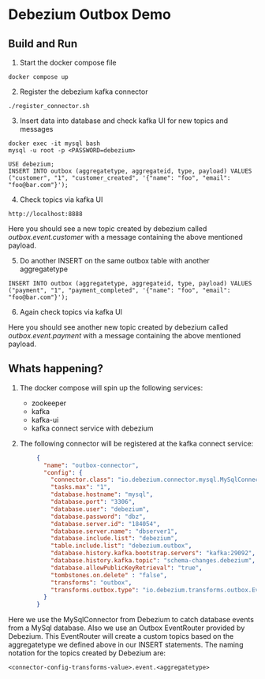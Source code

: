#  Debezium Outbox Demo

## Build and Run

1. Start the docker compose file

```shell
docker compose up
```

2. Register the debezium kafka connector

```shell
./register_connector.sh
```

3. Insert data into database and check kafka UI for new topics and messages

```shell
docker exec -it mysql bash
mysql -u root -p <PASSWORD=debezium>
```

```shell
USE debezium;
INSERT INTO outbox (aggregatetype, aggregateid, type, payload) VALUES ("customer", "1", "customer_created", '{"name": "foo", "email": "foo@bar.com"}');
```

4. Check topics via kafka UI

```shell
http://localhost:8888
```

Here you should see a new topic created by debezium called _outbox.event.customer_ with a message containing the
above mentioned payload.

5. Do another INSERT on the same outbox table with another aggregatetype

```shell
INSERT INTO outbox (aggregatetype, aggregateid, type, payload) VALUES ("payment", "1", "payment_completed", '{"name": "foo", "email": "foo@bar.com"}');
```

6. Again check topics via kafka UI

Here you should see another new topic created by debezium called _outbox.event.payment_ with a message containing the 
above mentioned payload.

## Whats happening?

1. The docker compose will spin up the following services:

    - zookeeper
    - kafka
    - kafka-ui
    - kafka connect service with debezium

2. The following connector will be registered at the kafka connect service:

```json
        {
          "name": "outbox-connector",
          "config": {
            "connector.class": "io.debezium.connector.mysql.MySqlConnector",
            "tasks.max": "1",
            "database.hostname": "mysql",
            "database.port": "3306",
            "database.user": "debezium",
            "database.password": "dbz",
            "database.server.id": "184054",
            "database.server.name": "dbserver1",
            "database.include.list": "debezium",
            "table.include.list": "debezium.outbox",
            "database.history.kafka.bootstrap.servers": "kafka:29092",
            "database.history.kafka.topic": "schema-changes.debezium",
            "database.allowPublicKeyRetrieval": "true",
            "tombstones.on.delete" : "false",
            "transforms": "outbox",
            "transforms.outbox.type": "io.debezium.transforms.outbox.EventRouter"
          }
        }
```

Here we use the MySqlConnector from Debezium to catch database events from a MySql database. Also we use an Outbox 
EventRouter provided by Debezium. This EventRouter will create a custom topics based on the aggregatetype we defined 
above in our INSERT statements. The naming notation for the topics created by Debezium are:

```shell
<connector-config-transforms-value>.event.<aggregatetype>
```

